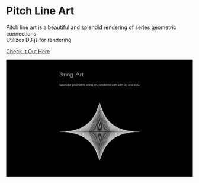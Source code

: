 # Pitch Line Art
Pitch line art is a beautiful and splendid rendering of series geometric connections  
Utilizes D3.js for rendering  

[Check It Out Here](https://ninjaboynaru.github.io/pitch-lineart/)

![Snapshot 2 Large](https://raw.githubusercontent.com/ninjaboynaru/pitch-lineart/master/example.PNG)